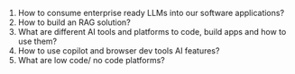 1. How to consume enterprise ready LLMs into our software applications?
2. How to build an RAG solution?
3. What are different AI tools and platforms to code, build apps and how to use them?
4. How to use copilot and browser dev tools AI features?
5. What are low code/ no code platforms?
